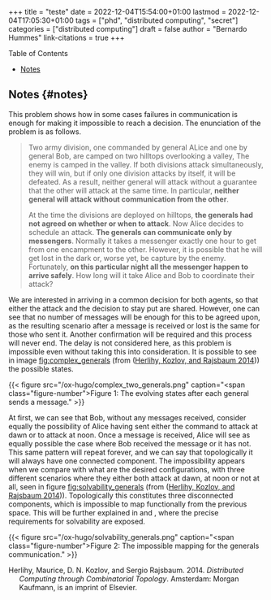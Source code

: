 +++
title = "teste"
date = 2022-12-04T15:54:00+01:00
lastmod = 2022-12-04T17:05:30+01:00
tags = ["phd", "distributed computing", "secret"]
categories = ["distributed computing"]
draft = false
author = "Bernardo Hummes"
link-citations = true
+++

<div class="ox-hugo-toc toc">

<div class="heading">Table of Contents</div>

- [Notes](#notes)

</div>
<!--endtoc-->




## Notes {#notes}

This problem shows how in some cases failures in communication is enough for making it impossible to reach a decision. The enunciation of the problem is as follows.

> Two army division, one commanded by general ALice and one by general Bob, are camped on two hilltops overlooking a valley, The enemy is camped in the valley. If both divisions attack simultaneously, they will win, but if only one division attacks by itself, it will be defeated. As a result, neither general will attack without a guarantee that the other will attack at the same time. In particular, **neither general will attack without communication from the other**.
>
> At the time the divisions are deployed on hilltops, **the generals had not agreed on whether or when to attack**. Now Alice decides to schedule an attack. **The generals can communicate only by messengers**. Normally it takes a messenger exactly one hour to get from one encampment to the other. However, it is possible that he will get lost in the dark or, worse yet, be capture by the enemy. Fortunately, **on this particular night all the messenger happen to arrive safely**. How long will it take Alice and Bob to coordinate their attack?

We are interested in arriving in a common decision for both agents, so that either the attack and the decision to stay put are shared.
However, one can see that no number of messages will be enough for this to be agreed upon, as the resulting scenario after a message is received or lost is the same for those who sent it.
Another confirmation will be required and this process will never end.
The delay is not considered here, as this problem is impossible even without taking this into consideration.
It is possible to see in image <fig:complex_generals> (from (<a href="#citeproc_bib_item_1">Herlihy, Kozlov, and Rajsbaum 2014</a>)) the possible states.

<a id="figure--fig:complex-generals"></a>

{{< figure src="/ox-hugo/complex_two_generals.png" caption="<span class=\"figure-number\">Figure 1: </span>The evolving states after each general sends a message." >}}

At first, we can see that Bob, without any messages received, consider equally the possibility of Alice having sent either the command to attack at dawn or to attack at noon.
Once a message is received, Alice will see as equally possible the case where Bob received the message or it has not.
This same pattern will repeat forever, and we can say that topologically it will always have one connected component.
The impossibility appears when we compare with what are the desired configurations, with three different scenarios where they either both attack at dawn, at noon or not at all, seen in figure <fig:solvability_generals> (from (<a href="#citeproc_bib_item_1">Herlihy, Kozlov, and Rajsbaum 2014</a>)).
Topologically this constitutes three disconnected components, which is impossible to map functionally from the previous space.
This will be further explained in and , where the precise requirements for solvability are exposed.

<a id="figure--fig:solvability-generals"></a>

{{< figure src="/ox-hugo/solvability_generals.png" caption="<span class=\"figure-number\">Figure 2: </span>The impossible mapping for the generals communication." >}}



<style>.csl-entry{text-indent: -1.5em; margin-left: 1.5em;}</style><div class="csl-bib-body">
  <div class="csl-entry"><a id="citeproc_bib_item_1"></a>Herlihy, Maurice, D. N. Kozlov, and Sergio Rajsbaum. 2014. <i>Distributed Computing through Combinatorial Topology</i>. Amsterdam: Morgan Kaufmann, is an imprint of Elsevier.</div>
</div>
